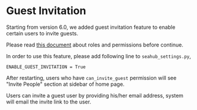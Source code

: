 # Guest Invitation

Starting from version 6.0, we added guest invitation feature to enable certain users to invite guests.

Please read [this document](http://manual.seafile.com/deploy_pro/roles_permissions.html) about roles and permissions before continue.


In order to use this feature, please add following line to `seahub_settings.py`,

```
ENABLE_GUEST_INVITATION = True
```

After restarting, users who have `can_invite_guest` permission will see "Invite People" section at sidebar of home page.

Users can invite a guest user by providing his/her email address, system will email the invite link to the user.
